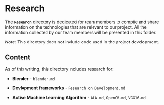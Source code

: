 # Research

The **`Research`** directory is dedicated for team members to compile and share information on the technologies that are relevant to our project. All the information collected by our team members will be presented in this folder.

*Note:* This directory does not include code used in the project development.


## Content

As of this writing, this directory includes research for:

- **Blender** - `blender.md`

- **Devlopment frameworks** - `Research on Development.md`

- **Active Machine Learning Algorithm** - `ALA.md`, `OpenCV.md`, `VGG16.md`
